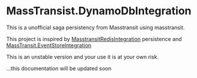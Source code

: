 # MassTransist.DynamoDbIntegration

This is a unofficial saga persistency from Masstransit using masstransit.

This project is inspired by [MasstransitRedisIntegration](https://github.com/MassTransit/MassTransit/tree/develop/src/Persistence/MassTransit.RedisIntegration) persistence and [MassTransit.EventStoreIntegration](https://github.com/alexeyzimarev/MassTransit.EventStoreIntegration)

This is an unstable version and your use  it is at your own risk.

...this documentation will be updated soon
